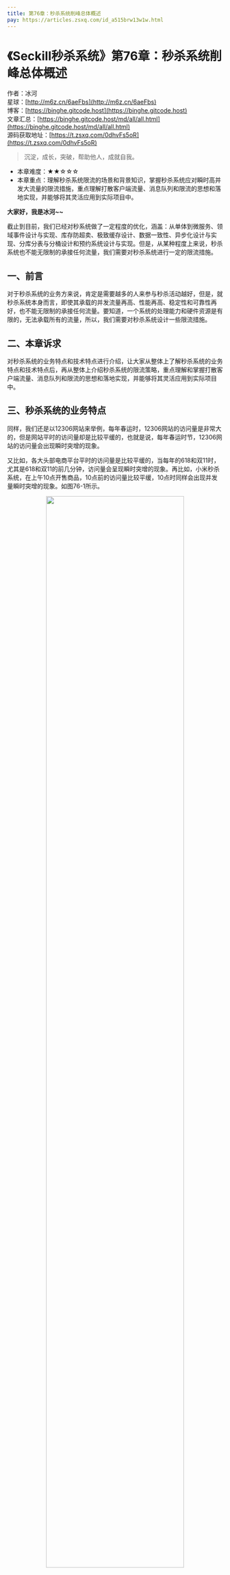 ```yaml
---
title: 第76章：秒杀系统削峰总体概述
pay: https://articles.zsxq.com/id_a515brw13w1w.html
---
```


# 《Seckill秒杀系统》第76章：秒杀系统削峰总体概述

作者：冰河
<br/>星球：[http://m6z.cn/6aeFbs](http://m6z.cn/6aeFbs)
<br/>博客：[https://binghe.gitcode.host](https://binghe.gitcode.host)
<br/>文章汇总：[https://binghe.gitcode.host/md/all/all.html](https://binghe.gitcode.host/md/all/all.html)
<br/>源码获取地址：[https://t.zsxq.com/0dhvFs5oR](https://t.zsxq.com/0dhvFs5oR)

> 沉淀，成长，突破，帮助他人，成就自我。

* 本章难度：★★☆☆☆
* 本章重点：理解秒杀系统限流的场景和背景知识，掌握秒杀系统应对瞬时高并发大流量的限流措施，重点理解打散客户端流量、消息队列和限流的思想和落地实现，并能够将其灵活应用到实际项目中。

**大家好，我是冰河~~**

截止到目前，我们已经对秒系统做了一定程度的优化，涵盖：从单体到微服务、领域事件设计与实现、库存防超卖、极致缓存设计、数据一致性、异步化设计与实现、分库分表与分桶设计和预约系统设计与实现。但是，从某种程度上来说，秒杀系统也不能无限制的承接任何流量，我们需要对秒杀系统进行一定的限流措施。

## 一、前言

对于秒杀系统的业务方来说，肯定是需要越多的人来参与秒杀活动越好，但是，就秒杀系统本身而言，即使其承载的并发流量再高、性能再高、稳定性和可靠性再好，也不能无限制的承接任何流量。要知道，一个系统的处理能力和硬件资源是有限的，无法承载所有的流量，所以，我们需要对秒杀系统设计一些限流措施。

## 二、本章诉求

对秒杀系统的业务特点和技术特点进行介绍，让大家从整体上了解秒杀系统的业务特点和技术特点后，再从整体上介绍秒杀系统的限流策略，重点理解和掌握打散客户端流量、消息队列和限流的思想和落地实现，并能够将其灵活应用到实际项目中。

## 三、秒杀系统的业务特点

同样，我们还是以12306网站来举例，每年春运时，12306网站的访问量是非常大的，但是网站平时的访问量却是比较平缓的，也就是说，每年春运时节，12306网站的访问量会出现瞬时突增的现象。

又比如，各大头部电商平台平时的访问量是比较平缓的，当每年的618和双11时，尤其是618和双11的前几分钟，访问量会呈现瞬时突增的现象。再比如，小米秒杀系统，在上午10点开售商品，10点前的访问量比较平缓，10点时同样会出现并发量瞬时突增的现象。如图76-1所示。

<div align="center">
    <img src="https://binghe.gitcode.host/images/project/seckill/scekill-2023-08-17-001.png?raw=true" width="80%">
    <br/>
</div>

可以看到，秒杀系统的并发量存在瞬时凸峰的特点，也叫做流量突刺现象。

可以将秒杀系统的业务特点总结成如图76-2所示。

<div align="center">
    <img src="https://binghe.gitcode.host/images/project/seckill/scekill-2023-08-17-002.png?raw=true" width="80%">
    <br/>
</div>

**（1）资源有限**

## 查看完整文章

加入[冰河技术](http://m6z.cn/6aeFbs)知识星球，解锁完整技术文章与完整代码